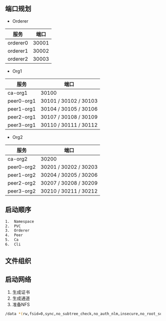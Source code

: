 ## 端口规划

*   Orderer

| 服务     | 端口  |
| -------- | ----- |
| orderer0 | 30001 |
| orderer1 | 30002 |
| orderer2 | 30003 |

*   Org1

| 服务       | 端口                  |
| ---------- | --------------------- |
| ca-org1    | 30100                 |
| peer0-org1 | 30101 / 30102 / 30103 |
| peer1-org1 | 30104 / 30105 / 30106 |
| peer2-org1 | 30107 / 30108 / 30109 |
| peer3-org1 | 30110 / 30111 / 30112 |

*   Org2

| 服务       | 端口                  |
| ---------- | --------------------- |
| ca-org2    | 30200                 |
| peer0-org2 | 30201 / 30202 / 30203 |
| peer1-org2 | 30204 / 30205 / 30206 |
| peer2-org2 | 30207 / 30208 / 30209 |
| peer3-org2 | 30210 / 30211 / 30212 |

## 启动顺序

~~~bash
1.  Namespace
2.  PVC
3.  Orderer
4.  Peer
5.  Ca
6.  Cli
~~~

## 文件组织

## 启动网络

1.  生成证书
2.  生成通道
3.  准备NFS

~~~bash
/data *(rw,fsid=0,sync,no_subtree_check,no_auth_nlm,insecure,no_root_squash)
~~~

